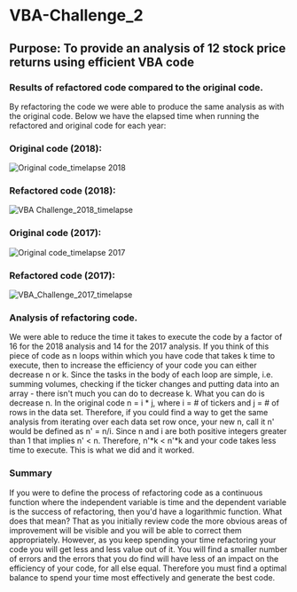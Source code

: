 # VBA-Challenge_2

## Purpose: To provide an analysis of 12 stock price returns using efficient VBA code

### Results of refactored code compared to the original code.
By refactoring the code we were able to produce the same analysis as with the original code. Below we have the elapsed time when running the refactored and original code for each year:

### Original code (2018):
![Original code_timelapse 2018](https://user-images.githubusercontent.com/114181709/196011703-e1e8cfaf-ff08-489d-8944-c971fd504e24.png)

### Refactored code (2018):
![VBA Challenge_2018_timelapse](https://user-images.githubusercontent.com/114181709/196011710-68aafad6-1b2d-4e71-8e37-54eabf681162.png)

### Original code (2017):
![Original code_timelapse 2017](https://user-images.githubusercontent.com/114181709/196011724-1e5e7b85-eb4d-4522-9ea7-573b7814a626.png)

### Refactored code (2017):
![VBA_Challenge_2017_timelapse](https://user-images.githubusercontent.com/114181709/196011731-74ae7772-c4b0-4e86-8a9d-ca094f46332c.png)


### Analysis of refactoring code. 
We were able to reduce the time it takes to execute the code by a factor of 16 for the 2018 analysis and 14 for the 2017 analysis. If you think of this piece of code as n loops within which you have code that takes k time to execute, then to increase the efficiency of your code you can either decrease n or k. Since the tasks in the body of each loop are simple, i.e. summing volumes, checking if the ticker changes and putting data into an array - there isn't much you can do to decrease k.
What you can do is decrease n. In the original code n = i * j, where i = # of tickers and j = # of rows in the data set. Therefore, if you could find a way to get the same analysis from iterating over each data set row once, your new n, call it n' would be defined as n' = n/i. Since n and i are both positive integers greater than 1 that implies n' < n. Therefore, n'*k < n'*k and your code takes less time to execute. This is what we did and it worked.

### Summary
If you were to define the process of refactoring code as a continuous function where the independent variable is time and the dependent variable is the success of refactoring, then you'd have a logarithmic function. What does that mean? That as you initially review code the more obvious areas of improvement will be visible and you will be able to correct them appropriately. However, as you keep spending your time refactoring your code you will get less and less value out of it. You will find a smaller number of errors and the errors that you do find will have less of an impact on the efficiency of your code, for all else equal. Therefore you must find a optimal balance to spend your time most effectively and generate the best code.
